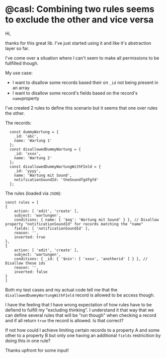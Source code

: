 # @casl: Combining two rules seems to exclude the other and vice versa

Hi,

thanks for this great lib. I've just started using it and like it's abstraction layer so far.

I've come over a situation where I can't seem to make all permissions to be fullfilled though.

My use case:
- I want to disallow some records based their on `_id` not being present in an array
- I want to disallow some record's fields based on the record's `name`property 

I've created 2 rules to define this scenario but it seems that one over rules the other.

The records: 
```
  const dummyWartung = {
    _id: 'abc',
    name: 'Wartung 1'
  };
  const disallowedDummyWartung = {
    _id: 'xxxx',
    name: 'Wartung 2'
  };
  const disallowedDummyWartungWithFIeld = {
    _id: 'yyyy',
    name: 'Wartung mit Sound',
    notificationSoundId: 'theSoundfgdfgfd'
  };
```

The rules (loaded via `JSON`):
```
const rules = [ 
{ 
    action: [ 'edit', 'create' ],
    subject: 'wartungen',
    conditions: { name: { '$eq': 'Wartung mit Sound' } }, // Disallow property "notificationSoundId" for records matching the "name"
    fields: [ 'notificationSoundId' ],
    reason: '',
    inverted: true 
},
{ 
    action: [ 'edit', 'create' ],
    subject: 'wartungen',
    conditions: { _id: { '$nin': [ 'xxxx', 'anotherid' ] } }, // Disallow these ids
    reason: '',
    inverted: false 
}
]
```

Both my test cases and my actual code tell me that the `disallowedDummyWartungWithFIeld` record is allowed to be access though.

I have the feeling that I have  wrong expectation of how rules have to be defiend to fulfill my "excluding thinking". I understand it that way that we can define several rules that will be "run though" when checking a record and if all return `true` the record is allowed. Is that correct?

If not how could I achieve limiting certain records to a property A and some other to a property B but only one having an additional `fields` restricition by doing this in one rule?

Thanks upfront for some input!

